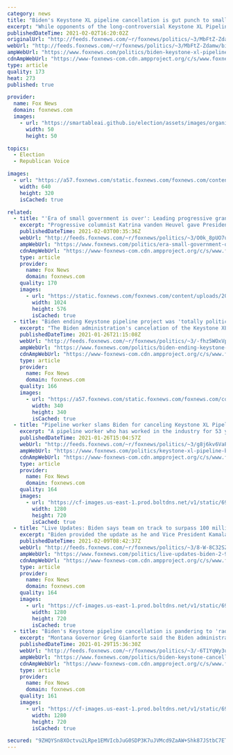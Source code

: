 ```yaml
---
category: news
title: "Biden's Keystone XL pipeline cancellation is gut punch to small businesses"
excerpt: "While opponents of the long-controversial Keystone XL Pipeline cheered its cancellation by President Biden's administration, others like Nebraska truck driver Chris Olsen shook their heads in dismay."
publishedDateTime: 2021-02-02T16:20:02Z
originalUrl: "http://feeds.foxnews.com/~r/foxnews/politics/~3/MbFtZ-Zdamw/biden-keystone-xl-pipeline-cancellation-gut-punch-small-businesses"
webUrl: "http://feeds.foxnews.com/~r/foxnews/politics/~3/MbFtZ-Zdamw/biden-keystone-xl-pipeline-cancellation-gut-punch-small-businesses"
ampWebUrl: "https://www.foxnews.com/politics/biden-keystone-xl-pipeline-cancellation-gut-punch-small-businesses.amp"
cdnAmpWebUrl: "https://www-foxnews-com.cdn.ampproject.org/c/s/www.foxnews.com/politics/biden-keystone-xl-pipeline-cancellation-gut-punch-small-businesses.amp"
type: article
quality: 173
heat: 273
published: true

provider:
  name: Fox News
  domain: foxnews.com
  images:
    - url: "https://smartableai.github.io/election/assets/images/organizations/foxnews.com-50x50.jpg"
      width: 50
      height: 50

topics:
  - Election
  - Republican Voice

images:
  - url: "https://a57.foxnews.com/static.foxnews.com/foxnews.com/content/uploads/2021/02/640/320/Biden-keystone-XL.jpg?ve=1&tl=1"
    width: 640
    height: 320
    isCached: true

related:
  - title: "'Era of small government is over': Leading progressive grants Biden her blessing"
    excerpt: "Progressive columnist Katrina vanden Heuvel gave President Biden her stamp of approval Tuesday, boldly declaring that in the new administration “the era of small government is over.” "
    publishedDateTime: 2021-02-03T00:35:36Z
    webUrl: "http://feeds.foxnews.com/~r/foxnews/politics/~3/O0k_8pUO7us/era-small-government-over-progressive-columnist-approves-of-biden"
    ampWebUrl: "https://www.foxnews.com/politics/era-small-government-over-progressive-columnist-approves-of-biden.amp"
    cdnAmpWebUrl: "https://www-foxnews-com.cdn.ampproject.org/c/s/www.foxnews.com/politics/era-small-government-over-progressive-columnist-approves-of-biden.amp"
    type: article
    provider:
      name: Fox News
      domain: foxnews.com
    quality: 170
    images:
      - url: "https://static.foxnews.com/foxnews.com/content/uploads/2021/02/Joe-Biden-Oval-office.jpg"
        width: 1024
        height: 576
        isCached: true
  - title: "Biden ending Keystone pipeline project was 'totally political': Laid-off pipeline worker"
    excerpt: "The Biden administration's cancelation of the Keystone XL Pipeline project was \"totally political,\" a laid-off worker said on Tuesday, expressing dismay after being unemployed due to the executive order. "
    publishedDateTime: 2021-01-26T21:15:08Z
    webUrl: "http://feeds.foxnews.com/~r/foxnews/politics/~3/-fhz5WOxVpc/biden-ending-keystone-pipeline-project-political-worker"
    ampWebUrl: "https://www.foxnews.com/politics/biden-ending-keystone-pipeline-project-political-worker.amp"
    cdnAmpWebUrl: "https://www-foxnews-com.cdn.ampproject.org/c/s/www.foxnews.com/politics/biden-ending-keystone-pipeline-project-political-worker.amp"
    type: article
    provider:
      name: Fox News
      domain: foxnews.com
    quality: 166
    images:
      - url: "https://a57.foxnews.com/static.foxnews.com/foxnews.com/content/uploads/2020/10/340/340/image-5.png?ve=1&tl=1"
        width: 340
        height: 340
        isCached: true
  - title: "Pipeline worker slams Biden for canceling Keystone XL Pipeline: 'Like a kick in the stomach'"
    excerpt: "A pipeline worker who has worked in the industry for 53 years is speaking out against President Joe Biden’s cancellation of the Keystone XL Pipeline."
    publishedDateTime: 2021-01-26T15:04:57Z
    webUrl: "http://feeds.foxnews.com/~r/foxnews/politics/~3/g8j6kv6VaPE/keystone-xl-pipeline-biden-cancelled-worker-friends"
    ampWebUrl: "https://www.foxnews.com/politics/keystone-xl-pipeline-biden-cancelled-worker-friends.amp"
    cdnAmpWebUrl: "https://www-foxnews-com.cdn.ampproject.org/c/s/www.foxnews.com/politics/keystone-xl-pipeline-biden-cancelled-worker-friends.amp"
    type: article
    provider:
      name: Fox News
      domain: foxnews.com
    quality: 164
    images:
      - url: "https://cf-images.us-east-1.prod.boltdns.net/v1/static/694940094001/ab2a8238-1059-4227-8f59-d0b561f7d73a/00c7185d-7bd0-484d-8d51-75eafa383206/1280x720/match/image.jpg"
        width: 1280
        height: 720
        isCached: true
  - title: "Live Updates: Biden says team on track to surpass 100 million vaccine doses in first 100 days"
    excerpt: "Biden provided the update as he and Vice President Kamala Harris spoke to Arizona health care officials"
    publishedDateTime: 2021-02-09T08:42:37Z
    webUrl: "http://feeds.foxnews.com/~r/foxnews/politics/~3/8-W-8C32SZk/live-updates-biden-2-9-2021"
    ampWebUrl: "https://www.foxnews.com/politics/live-updates-biden-2-9-2021.amp"
    cdnAmpWebUrl: "https://www-foxnews-com.cdn.ampproject.org/c/s/www.foxnews.com/politics/live-updates-biden-2-9-2021.amp"
    type: article
    provider:
      name: Fox News
      domain: foxnews.com
    quality: 164
    images:
      - url: "https://cf-images.us-east-1.prod.boltdns.net/v1/static/694940094001/86aadf47-31ea-4598-9cba-7cd27d2b6cde/abac50d9-7116-4733-80ee-f940bcb5916e/1280x720/match/image.jpg"
        width: 1280
        height: 720
        isCached: true
  - title: "Biden's Keystone pipeline cancellation is pandering to 'radical environmentalists': Gov. Gianforte"
    excerpt: "Montana Governor Greg Gianforte said the Biden administration is pandering to \"radical environmentalists\" with his decision to shut down construction of the Keystone XL Pipeline and encouraged him to reverse his decision."
    publishedDateTime: 2021-01-29T15:36:30Z
    webUrl: "http://feeds.foxnews.com/~r/foxnews/politics/~3/-6T1YqWy3us/biden-keystone-cancellation-radical-environmentalists-gianforte"
    ampWebUrl: "https://www.foxnews.com/politics/biden-keystone-cancellation-radical-environmentalists-gianforte.amp"
    cdnAmpWebUrl: "https://www-foxnews-com.cdn.ampproject.org/c/s/www.foxnews.com/politics/biden-keystone-cancellation-radical-environmentalists-gianforte.amp"
    type: article
    provider:
      name: Fox News
      domain: foxnews.com
    quality: 161
    images:
      - url: "https://cf-images.us-east-1.prod.boltdns.net/v1/static/694940094001/a1a7335b-9feb-4671-a212-28a3255ee5c5/027d949f-451f-47c3-9aee-7a21041f5b3b/1280x720/match/image.jpg"
        width: 1280
        height: 720
        isCached: true

secured: "9ZHQYSn8XOctvu2LRpe1EMVIcbJuG0SDP3K7uJVMcd9ZaAW+Shk87JStbC7ETsW8P4Vt8pBii/1m8Nx5mR3xfcLVNZS2rR/KX9XO/qWL47uLiSh5brzLKJ91R2XlzIZ7NrfZmA3Ymia27VEN5S22kW0cmXzvCX6X7JuUxvBj2All4ZqAjKwk7COyOqRrAbidAQP/KJHmX4+PE4BJyat/TY0MDUrAD7UCIxioGoUIY6QLweJEGENT2ue3MLun8qGsc5Eye9KNoUc6tQJpMyuEB3510Sh45Uwzh0NscgjMu3kfmnp5LvfaVBo+amqK4hELRi/+HlD7BKOsd6/33A7vcmkcFkunLL6NYGJLR0bMS4c=;SEDHgH6ykqeWOw2Qgtyztw=="
---
```


